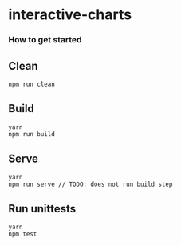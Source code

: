 # interactive-charts

### How to get started
## Clean
```
npm run clean
```
## Build 
```
yarn
npm run build
```
## Serve
```
yarn
npm run serve // TODO: does not run build step
```
## Run unittests 
```
yarn
npm test 
```
